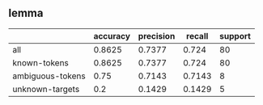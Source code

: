 
## lemma

|                  | accuracy | precision | recall | support |
|------------------|----------|-----------|--------|---------|
| all              | 0.8625   | 0.7377    | 0.724  | 80      |
| known-tokens     | 0.8625   | 0.7377    | 0.724  | 80      |
| ambiguous-tokens | 0.75     | 0.7143    | 0.7143 | 8       |
| unknown-targets  | 0.2      | 0.1429    | 0.1429 | 5       |

